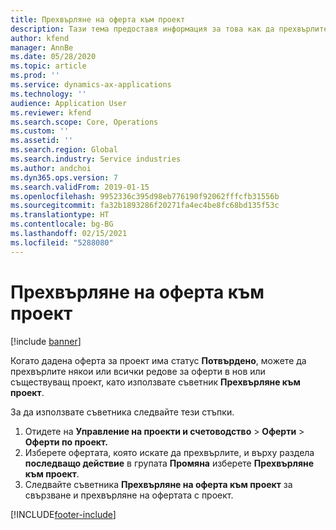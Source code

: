 ```yaml
---
title: Прехвърляне на оферта към проект
description: Тази тема предоставя информация за това как да прехвърлите оферта към нов или съществуващ проект.
author: kfend
manager: AnnBe
ms.date: 05/28/2020
ms.topic: article
ms.prod: ''
ms.service: dynamics-ax-applications
ms.technology: ''
audience: Application User
ms.reviewer: kfend
ms.search.scope: Core, Operations
ms.custom: ''
ms.assetid: ''
ms.search.region: Global
ms.search.industry: Service industries
ms.author: andchoi
ms.dyn365.ops.version: 7
ms.search.validFrom: 2019-01-15
ms.openlocfilehash: 9952336c395d98eb776190f92062fffcfb31556b
ms.sourcegitcommit: fa32b1893286f20271fa4ec4be8fc68bd135f53c
ms.translationtype: HT
ms.contentlocale: bg-BG
ms.lasthandoff: 02/15/2021
ms.locfileid: "5288080"
---
```

# <a name="transfer-a-quotation-to-a-project"></a>Прехвърляне на оферта към проект

[!include [banner](../includes/banner.md)]

Когато дадена оферта за проект има статус **Потвърдено**, можете да прехвърлите някои или всички редове за оферти в нов или съществуващ проект, като използвате съветник **Прехвърляне към проект**. 

За да използвате съветника следвайте тези стъпки.

1. Отидете на **Управление на проекти и счетоводство** > **Оферти** > **Оферти по проект.**
2. Изберете офертата, която искате да прехвърлите, и върху раздела **последващо действие** в групата **Промяна** изберете **Прехвърляне към проект**.
3. Следвайте съветника **Прехвърляне на оферта към проект** за свързване и прехвърляне на офертата с проект.


[!INCLUDE[footer-include](../includes/footer-banner.md)]